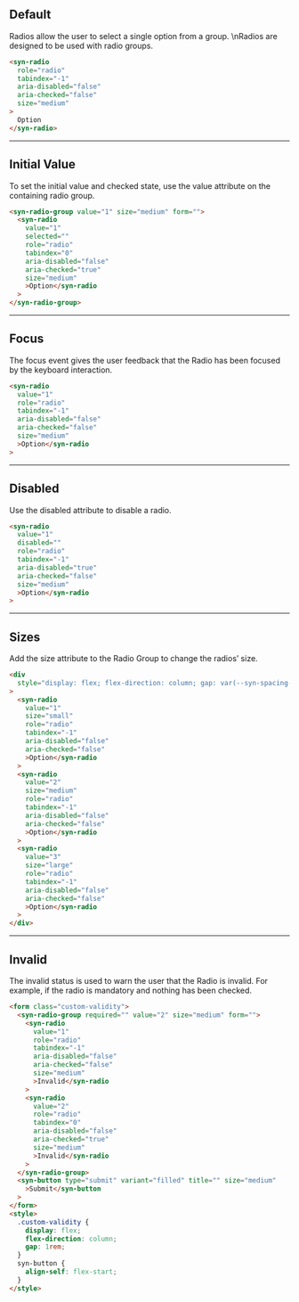 ## Default

Radios allow the user to select a single option from a group. \nRadios are designed to be used with radio groups.

```html
<syn-radio
  role="radio"
  tabindex="-1"
  aria-disabled="false"
  aria-checked="false"
  size="medium"
>
  Option
</syn-radio>
```

---

## Initial Value

To set the initial value and checked state, use the value attribute on the containing radio group.

```html
<syn-radio-group value="1" size="medium" form="">
  <syn-radio
    value="1"
    selected=""
    role="radio"
    tabindex="0"
    aria-disabled="false"
    aria-checked="true"
    size="medium"
    >Option</syn-radio
  >
</syn-radio-group>
```

---

## Focus

The focus event gives the user feedback that the Radio has been focused by the keyboard interaction.

```html
<syn-radio
  value="1"
  role="radio"
  tabindex="-1"
  aria-disabled="false"
  aria-checked="false"
  size="medium"
  >Option</syn-radio
>
```

---

## Disabled

Use the disabled attribute to disable a radio.

```html
<syn-radio
  value="1"
  disabled=""
  role="radio"
  tabindex="-1"
  aria-disabled="true"
  aria-checked="false"
  size="medium"
  >Option</syn-radio
>
```

---

## Sizes

Add the size attribute to the Radio Group to change the radios’ size.

```html
<div
  style="display: flex; flex-direction: column; gap: var(--syn-spacing-large)"
>
  <syn-radio
    value="1"
    size="small"
    role="radio"
    tabindex="-1"
    aria-disabled="false"
    aria-checked="false"
    >Option</syn-radio
  >
  <syn-radio
    value="2"
    size="medium"
    role="radio"
    tabindex="-1"
    aria-disabled="false"
    aria-checked="false"
    >Option</syn-radio
  >
  <syn-radio
    value="3"
    size="large"
    role="radio"
    tabindex="-1"
    aria-disabled="false"
    aria-checked="false"
    >Option</syn-radio
  >
</div>
```

---

## Invalid

The invalid status is used to warn the user that the Radio is invalid. For example, if the radio is mandatory and nothing has been checked.

```html
<form class="custom-validity">
  <syn-radio-group required="" value="2" size="medium" form="">
    <syn-radio
      value="1"
      role="radio"
      tabindex="-1"
      aria-disabled="false"
      aria-checked="false"
      size="medium"
      >Invalid</syn-radio
    >
    <syn-radio
      value="2"
      role="radio"
      tabindex="0"
      aria-disabled="false"
      aria-checked="true"
      size="medium"
      >Invalid</syn-radio
    >
  </syn-radio-group>
  <syn-button type="submit" variant="filled" title="" size="medium"
    >Submit</syn-button
  >
</form>
<style>
  .custom-validity {
    display: flex;
    flex-direction: column;
    gap: 1rem;
  }
  syn-button {
    align-self: flex-start;
  }
</style>
```
